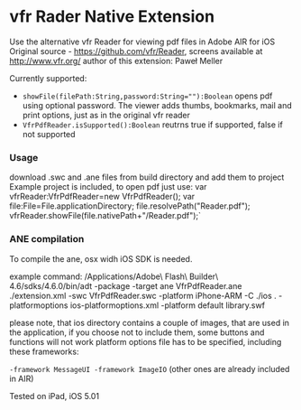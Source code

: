 # vfr Rader Native Extension #
Use the alternative vfr Reader for viewing pdf files in Adobe AIR for iOS
Original source - https://github.com/vfr/Reader, screens available at http://www.vfr.org/
author of this extension: Paweł Meller

Currently supported:

* `showFile(filePath:String,password:String=""):Boolean`
opens pdf using optional password. The viewer adds thumbs, bookmarks, mail and print options, just as in the original vfr reader
* `VfrPdfReader.isSupported():Boolean`
reutrns true if supported, false if not supported

### Usage ###
download .swc and .ane files from build directory and add them to project
Example project is included, to open pdf just use:
	var vfrReader:VfrPdfReader=new VfrPdfReader();
	var file:File=File.applicationDirectory;
	file.resolvePath("Reader.pdf");
	vfrReader.showFile(file.nativePath+"/Reader.pdf");`



### ANE compilation ###
To compile the ane, osx widh iOS SDK is needed. 

example command:
	/Applications/Adobe\ Flash\ Builder\ 4.6/sdks/4.6.0/bin/adt -package -target ane VfrPdfReader.ane ./extension.xml -swc VfrPdfReader.swc -platform iPhone-ARM -C ./ios . -platformoptions ios-platformoptions.xml -platform default library.swf

please note, that ios directory contains a couple of images, that are used in the application, if you choose not to include them, some buttons and functions will not work
platform options file has to be specified, including these frameworks:

`-framework MessageUI -framework ImageIO` (other ones are already included in AIR)

Tested on iPad, iOS 5.01